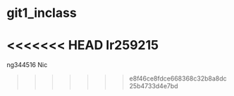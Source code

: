 # git1_inclass
<<<<<<< HEAD
lr259215
=======
ng344516 Nic
>>>>>>> e8f46ce8fdce668368c32b8a8dc25b4733d4e7bd
